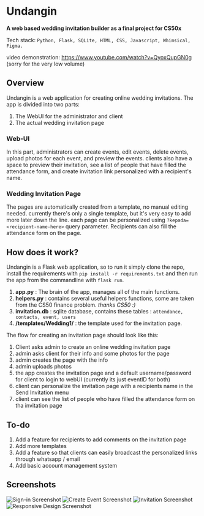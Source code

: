 # Undangin
**A web based wedding invitation builder as a final project for CS50x**

Tech stack: `Python, Flask, SQLite, HTML, CSS, Javascript, Whimsical, Figma.`

video demonstration: https://www.youtube.com/watch?v=QyoxQupGN0g (sorry for the very low volume)

## Overview
Undangin is a web application for creating online wedding invitations.
The app is divided into two parts: 
1. The WebUI for the administrator and client
2. The actual wedding invitation page

### Web-UI
In this part, administrators can create events, edit events, delete events, upload photos for each event, and preview the events.
clients also have a space to preview their invitation, see a list of people that have filled the attendance form, and create invitation link personalized with a recipient's name.

### Wedding Invitation Page
The pages are automatically created from a template, no manual editing needed. currently there's only a single template, but it's very easy to add more later down the line.
each page can be personalized using `?kepada=<recipient-name-here>` query parameter. Recipients can also fill the attendance form on the page.

## How does it work?
Undangin is a Flask web application, so to run it simply clone the repo, install the requirements with `pip install -r requirements.txt` and then run the app from the commandline with `flask run`.

1. **app.py** : The brain of the app, manages all of the main functions.
2. **helpers.py** : contains several useful helpers functions, some are taken from the CS50 finance problem. *thanks CS50 :)*
3. **invitation.db** : sqlite database, contains these tables : `attendance, contacts, event, users`
4. **/templates/Wedding1/** : the template used for the invitation page.

The flow for creating an invitation page should look like this:
1. Client asks admin to create an online wedding invitation page
2. admin asks client for their info and some photos for the page
3. admin creates the page with the info
4. admin uploads photos
5. the app creates the invitation page and a default username/password for client to login to webUI (currently its just eventID for both)
6. client can personalize the invitation page with a recipients name in the Send Invitation menu
7. client can see the list of people who have filled the attendance form on tha invitation page

## To-do
1. Add a feature for recipients to add comments on the invitation page
2. Add more templates
3. Add a feature so that clients can easily broadcast the personalized links through whatsapp / email
4. Add basic account management system

## Screenshots
![Sign-in Screenshot](https://i.imgur.com/hAaOd1M.png) 
![Create Event Screenshot](https://i.imgur.com/ZUrx8Ee.png)
![Invitation Screenshot](https://i.imgur.com/tFm3QIx.png)
![Responsive Design Screenshot](https://i.imgur.com/2G6ZpmG.png)









